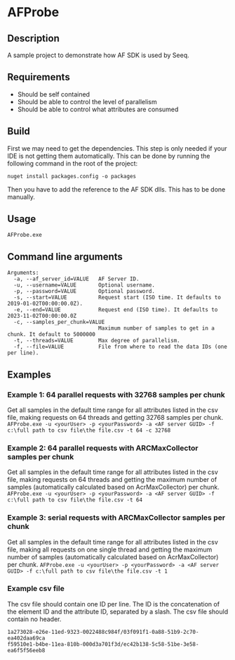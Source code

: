 # AFProbe
## Description
A sample project to demonstrate how AF SDK is used by Seeq.
## Requirements
* Should be self contained
* Should be able to control the level of parallelism
* Should be able to control what attributes are consumed

## Build

First we may need to get the dependencies. This step is only needed if your IDE is not getting them automatically. 
This can be done by running the following command in the root of the project:
```commandline
nuget install packages.config -o packages
```
Then you have to add the reference to the AF SDK dlls. This has to be done manually.

## Usage
```commandline
AFProbe.exe
```
## Command line arguments
```commandline
Arguments:
  -a, --af_server_id=VALUE   AF Server ID.
  -u, --username=VALUE       Optional username.
  -p, --password=VALUE       Optional password.
  -s, --start=VALUE          Request start (ISO time. It defaults to 2019-01-02T00:00:00.0Z).
  -e, --end=VALUE            Request end (ISO time). It defaults to 2023-11-02T00:00:00.0Z
  -c, --samples_per_chunk=VALUE
                             Maximum number of samples to get in a chunk. It default to 5000000
  -t, --threads=VALUE        Max degree of parallelism.
  -f, --file=VALUE           File from where to read the data IDs (one per line).
```

## Examples

### Example 1: 64 parallel requests with 32768 samples per chunk
Get all samples in the default time range for all attributes listed in the csv file, making requests on 64 threads and getting 32768 samples per chunk.
```AFProbe.exe -u <yourUser> -p <yourPassword> -a <AF server GUID> -f c:\full path to csv file\the file.csv -t 64 -c 32768```

### Example 2: 64 parallel requests with ARCMaxCollector samples per chunk
Get all samples in the default time range for all attributes listed in the csv file, making requests on 64 threads 
and getting the maximum number of samples (automatically calculated based on AcrMaxCollector) per chunk.
```AFProbe.exe -u <yourUser> -p <yourPassword> -a <AF server GUID> -f c:\full path to csv file\the file.csv -t 64```

### Example 3: serial requests with ARCMaxCollector samples per chunk  
Get all samples in the default time range for all attributes listed in the csv file, making all requests on one single thread
and getting the maximum number of samples (automatically calculated based on AcrMaxCollector) per chunk.
```AFProbe.exe -u <yourUser> -p <yourPassword> -a <AF server GUID> -f c:\full path to csv file\the file.csv -t 1```

### Example csv file
The csv file should contain one ID per line. The ID is the concatenation of the 
element ID and the attribute ID, separated by a slash.
The csv file should contain no header.

```csv
1a273028-e26e-11ed-9323-0022488c984f/03f091f1-0a88-51b9-2c70-ea402daa69ca
f59510e1-b4be-11ea-810b-000d3a701f3d/ec42b138-5c58-51be-3e58-ea6f5f56eeb8
```